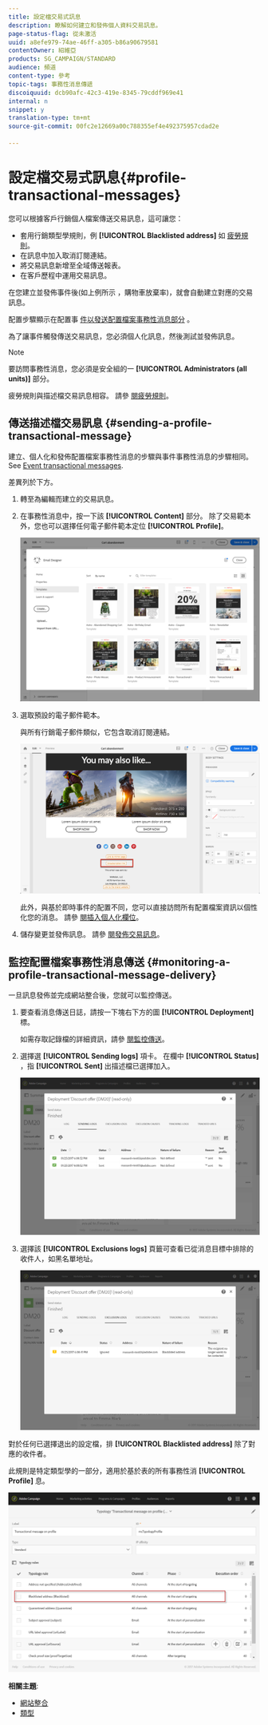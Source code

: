 ```yaml
---
title: 設定檔交易式訊息
description: 瞭解如何建立和發佈個人資料交易訊息。
page-status-flag: 從未激活
uuid: a8efe979-74ae-46ff-a305-b86a90679581
contentOwner: 紹維亞
products: SG_CAMPAIGN/STANDARD
audience: 頻道
content-type: 參考
topic-tags: 事務性消息傳遞
discoiquuid: dcb90afc-42c3-419e-8345-79cddf969e41
internal: n
snippet: y
translation-type: tm+mt
source-git-commit: 00fc2e12669a00c788355ef4e492375957cdad2e

---
```



# 設定檔交易式訊息{#profile-transactional-messages}

您可以根據客戶行銷個人檔案傳送交易訊息，這可讓您：

* 套用行銷類型學規則，例 **[!UICONTROL Blacklisted address]** 如 [疲勞規則](../../administration/using/fatigue-rules.md)。
* 在訊息中加入取消訂閱連結。
* 將交易訊息新增至全域傳送報表。
* 在客戶歷程中運用交易訊息。

在您建立並發佈事件後(如上例所示 [](../../channels/using/about-transactional-messaging.md#transactional-messaging-operating-principle) ，購物車放棄率)，就會自動建立對應的交易訊息。

配置步驟顯示在配置事 [件以發送配置檔案事務性消息部分](../../administration/using/configuring-transactional-messaging.md#use-case--configuring-an-event-to-send-a-transactional-message) 。

為了讓事件觸發傳送交易訊息，您必須個人化訊息，然後測試並發佈訊息。

>[!NOTE]
>
>要訪問事務性消息，您必須是安全組的一 **[!UICONTROL Administrators (all units)]** 部分。
>
>疲勞規則與描述檔交易訊息相容。 請參 [閱疲勞規則](../../administration/using/fatigue-rules.md)。

## 傳送描述檔交易訊息 {#sending-a-profile-transactional-message}

建立、個人化和發佈配置檔案事務性消息的步驟與事件事務性消息的步驟相同。 See [Event transactional messages](../../channels/using/event-transactional-messages.md).

差異列於下方。

1. 轉至為編輯而建立的交易訊息。
1. 在事務性消息中，按一下該 **[!UICONTROL Content]** 部分。 除了交易範本外，您也可以選擇任何電子郵件範本定位 **[!UICONTROL Profile]**。

   ![](assets/message-center_marketing_templates.png)

1. 選取預設的電子郵件範本。

   與所有行銷電子郵件類似，它包含取消訂閱連結。

   ![](assets/message-center_marketing_perso_unsubscription.png)

   此外，與基於即時事件的配置不同，您可以直接訪問所有配置檔案資訊以個性化您的消息。 請參 [閱插入個人化欄位](../../designing/using/personalization.md#inserting-a-personalization-field)。

1. 儲存變更並發佈訊息。 請參 [閱發佈交易訊息](../../channels/using/event-transactional-messages.md#publishing-a-transactional-message)。

## 監控配置檔案事務性消息傳送 {#monitoring-a-profile-transactional-message-delivery}

一旦訊息發佈並完成網站整合後，您就可以監控傳送。

1. 要查看消息傳送日誌，請按一下塊右下方的圖 **[!UICONTROL Deployment]** 標。

   如需存取記錄檔的詳細資訊，請參 [閱監控傳送](../../sending/using/monitoring-a-delivery.md)。

1. 選擇選 **[!UICONTROL Sending logs]** 項卡。 在欄中 **[!UICONTROL Status]** ，指 **[!UICONTROL Sent]** 出描述檔已選擇加入。

   ![](assets/message-center_marketing_sending_logs.png)

1. 選擇該 **[!UICONTROL Exclusions logs]** 頁籤可查看已從消息目標中排除的收件人，如黑名單地址。

   ![](assets/message-center_marketing_exclusion_logs.png)

對於任何已選擇退出的設定檔，排 **[!UICONTROL Blacklisted address]** 除了對應的收件者。

此規則是特定類型學的一部分，適用於基於表的所有事務性消 **[!UICONTROL Profile]** 息。

![](assets/message-center_marketing_typology.png)

**相關主題**:

* [網站整合](../../administration/using/configuring-transactional-messaging.md#integrating-the-triggering-of-the-event-in-a-website)
* [類型](../../administration/using/about-typology-rules.md)

